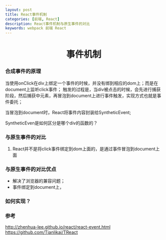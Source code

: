 ```yaml
---
layout: post
title: React事件机制
categories: [前端, React]
description: React事件机制与原生事件的对比
keywords: webpack 前端 React
---
```


<h1 align="center" >事件机制</h1>

### 合成事件的原理
当使用onClick在div上绑定一个事件的时候，并没有绑到相应的dom上；而是在document上监听click事件；
触发的过程是，当div被点击的时候，会先进行捕获阶段，然后捕获中元素，再冒泡到document上进行事件触发，实现方式也就是事件委托；

当冒泡到document时，React将事件内容封装给SyntheticEvent;


SyntheticEven是如何区分是哪个div的函数的？

### 与原生事件的对比

1. React并不是将click事件绑定到dom上面的，是通过事件冒泡到document上面

### 与原生事件的对比优点
- 解决了浏览器的兼容问题；
- 事件绑定到document上，

### 如何实现？

### 参考
[](https://juejin.im/post/5d43d7016fb9a06aff5e5301#heading-14)
http://zhenhua-lee.github.io/react/react-event.html
https://github.com/Tianlikai/TReact